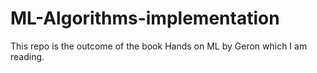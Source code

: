 # ML-Algorithms-implementation
This repo is the outcome of the book Hands on ML by Geron which I am reading. 
